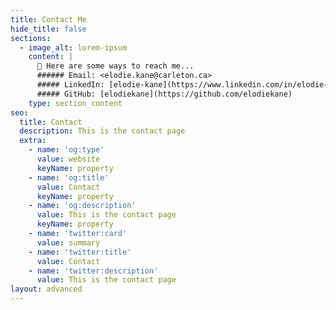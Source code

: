 ```yaml
---
title: Contact Me
hide_title: false
sections:
  - image_alt: lorem-ipsum
    content: |
      💬 Here are some ways to reach me...
      ###### Email: <elodie.kane@carleton.ca>
      ##### LinkedIn: [elodie-kane](https://www.linkedin.com/in/elodie-kane/)
      ##### GitHub: [elodiekane](https://github.com/elodiekane)
    type: section_content
seo:
  title: Contact
  description: This is the contact page
  extra:
    - name: 'og:type'
      value: website
      keyName: property
    - name: 'og:title'
      value: Contact
      keyName: property
    - name: 'og:description'
      value: This is the contact page
      keyName: property
    - name: 'twitter:card'
      value: summary
    - name: 'twitter:title'
      value: Contact
    - name: 'twitter:description'
      value: This is the contact page
layout: advanced
---
```

